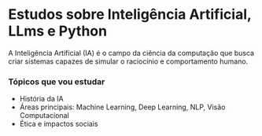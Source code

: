 # Estudos sobre Inteligência Artificial, LLms e Python

A Inteligência Artificial (IA) é o campo da ciência da computação que busca criar sistemas capazes de simular o raciocínio e comportamento humano.

### Tópicos que vou estudar
- História da IA
- Áreas principais: Machine Learning, Deep Learning, NLP, Visão Computacional
- Ética e impactos sociais
